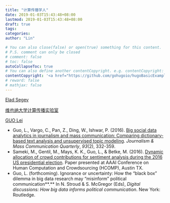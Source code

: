 ```yaml
---
title: "计算传播学人"
date: 2019-01-03T15:43:48+08:00
lastmod: 2019-01-03T15:43:48+08:00
draft: true
tags: 
categories: 
author: "Lin"

# You can also close(false) or open(true) something for this content.
# P.S. comment can only be closed
# comment: false
# toc: false
autoCollapseToc: true
# You can also define another contentCopyright. e.g. contentCopyright: "This is another copyright."
contentCopyright: '<a href="https://github.com/gohugoio/hugoBasicExample" rel="noopener" target="_blank">See origin</a>'
# reward: false
# mathjax: false
---
```


[Elad Segev](https://www.eladsegev.com/)

[维也纳大学计算传播实验室](https://compcommlab.univie.ac.at/)

[GUO Lei](http://www.leiguo.net/cv/)

- Guo, L., Vargo, C., Pan, Z., Ding, W., Ishwar, P. (2016). [Big social data analytics in journalism and mass communication: Comparing dictionary-based text analysis and unsupervised topic modeling](http://journals.sagepub.com/doi/abs/10.1177/1077699016639231?ssource=mfr&rss=1). *Journalism & Mass Communication Quarterly*, *93*(2), 332-359.
- Sameki, M., Gentil, M., Mays, K. K., Guo, L., & Betke, M. (2016). [Dynamic allocation of crowd contributions for sentiment analysis during the 2016 US presidential election](http://www.cs.bu.edu/fac/betke/papers/Sameki-etal-HCOMP2016-DynamicCrowdAllocTwitter.pdf). Paper presented at AAAI Conference on Human Computation and Crowdsourcing (HCOMP), Austin TX.
- Guo, L. (forthcoming). Ignorance or uncertainty: How the “black box” dilemma in big data research may “misinform” political communication**.** In N. Stroud & S. McGregor (Eds), *Digital discussions: How big data informs political communication*. New York: Routledge.